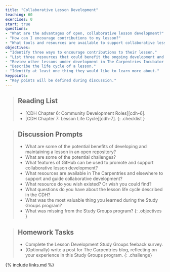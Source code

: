 ```yaml
---
title: "Collaborative Lesson Development"
teaching: 60
exercises: 0
start: true
questions:
- "What are the advantages of open, collaborative lesson development?"
- "How can I encourage contributions to my lesson?"
- "What tools and resources are available to support collaborative lesson development?"
objectives:
- "Identify three ways to encourage contributions to their lesson."
- "List three resources that could benefit the ongoing development and maintenance of their lesson."
- "Review other lessons under development in The Carpentries Incubator."
- "Describe the life cycle of a lesson."
- "Identify at least one thing they would like to learn more about."
keypoints:
- "Key points will be defined during discussion."
---
```


> ## Reading List
>
> - [CDH Chapter 6: Community Development Roles][cdh-6].
> - [CDH Chapter 7: Lesson Life Cycle][cdh-7].
{: .checklist }

> ## Discussion Prompts
>
> - What are some of the potential benefits of developing and maintaining a lesson
>   in an open repository?
> - What are some of the potential challenges?
> - What features of GitHub can be used to promote and support collaborative lesson development?
> - What resources are available in The Carpentries and elsewhere
>   to support and guide collaborative development?
> - What resource do you wish existed? Or wish you could find?
> - What questions do you have about the lesson life cycle described in the CDH?
> - What was the most valuable thing you learned during the Study Groups program?
> - What was missing from the Study Groups program?
{: .objectives }

> ## Homework Tasks
>
> - Complete the Lesson Development Study Groups feeback survey.
> - (Optionally) write a post for The Carpentries blog,
>   reflecting on your experience in this Study Groups program.
{: .challenge}

{% include links.md %}
